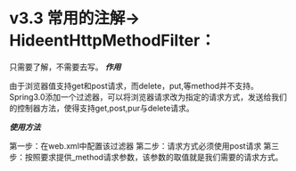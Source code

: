 # v3.3 常用的注解-> HideentHttpMethodFilter：

只需要了解，不需要去写。
***作用***

由于浏览器值支持get和post请求，而delete，put,等method并不支持。Spring3.0添加一个过滤器，可以将浏览器请求改为指定的请求方式，发送给我们的控制器方法，使得支持get,post,pur与delete请求。
    
 ***使用方法***  
 
 第一步：在web.xml中配置该过滤器
 第二步：请求方式必须使用post请求
 第三步：按照要求提供_method请求参数，该参数的取值就是我们需要的请求方式。
